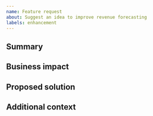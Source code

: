 ```yaml
---
name: Feature request
about: Suggest an idea to improve revenue forecasting
labels: enhancement
---
```


## Summary

## Business impact

## Proposed solution

## Additional context
